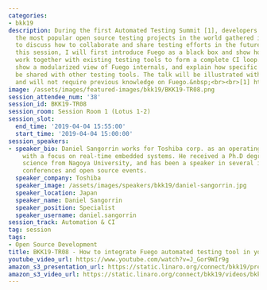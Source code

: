 ```yaml
---
categories:
- bkk19
description: During the first Automated Testing Summit [1], developers of some of
  the most popular open source testing projects in the world gathered in Edinburgh
  to discuss how to collaborate and share testing efforts in the future.<br><br>In
  this session, I will first introduce Fuego as a black box and show how Fuego can
  work together with existing testing tools to form a complete CI loop. Next, I will
  show a modularized view of Fuego internals, and explain how specific modules can
  be shared with other testing tools. The talk will be illustrated with examples,
  and will not require previous knowledge on Fuego.&nbsp;<br><br>[1] https://elinux.org/Automated_Testing_Summit
image: /assets/images/featured-images/bkk19/BKK19-TR08.png
session_attendee_num: '38'
session_id: BKK19-TR08
session_room: Session Room 1 (Lotus 1-2)
session_slot:
  end_time: '2019-04-04 15:55:00'
  start_time: '2019-04-04 15:00:00'
session_speakers:
- speaker_bio: Daniel Sangorrin works for Toshiba corp. as an operating systems researcher
    with a focus on real-time embedded systems. He received a Ph.D degree in computer
    science from Nagoya University, and has been a speaker in several international
    conferences and open source events.
  speaker_company: Toshiba
  speaker_image: /assets/images/speakers/bkk19/daniel-sangorrin.jpg
  speaker_location: Japan
  speaker_name: Daniel Sangorrin
  speaker_position: Specialist
  speaker_username: daniel.sangorrin
session_track: Automation & CI
tag: session
tags:
- Open Source Development
title: BKK19-TR08 - How to integrate Fuego automated testing tool in your CI loop
youtube_video_url: https://www.youtube.com/watch?v=J_Gor9WIr9g
amazon_s3_presentation_url: https://static.linaro.org/connect/bkk19/presentations/bkk19-tr08.pdf
amazon_s3_video_url: https://static.linaro.org/connect/bkk19/videos/bkk19-tr08.mp4
---
```

